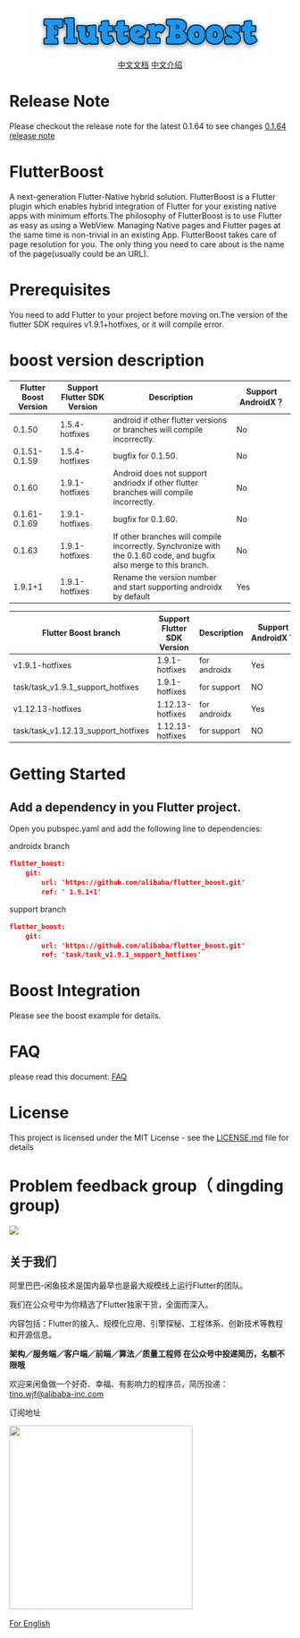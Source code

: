 <p align="center">
  <img src="flutter_boost.png">
   <b></b><br>
  <a href="README_CN.md">中文文档</a>
  <a href="https://mp.weixin.qq.com/s?__biz=MzU4MDUxOTI5NA==&mid=2247484367&idx=1&sn=fcbc485f068dae5de9f68d52607ea08f&chksm=fd54d7deca235ec86249a9e3714ec18be8b2d6dc580cae19e4e5113533a6c5b44dfa5813c4c3&scene=0&subscene=131&clicktime=1551942425&ascene=7&devicetype=android-28&version=2700033b&nettype=ctnet&abtest_cookie=BAABAAoACwASABMABAAklx4AVpkeAMSZHgDWmR4AAAA%3D&lang=zh_CN&pass_ticket=1qvHqOsbLBHv3wwAcw577EHhNjg6EKXqTfnOiFbbbaw%3D&wx_header=1">中文介绍</a>
</p>

# Release Note

Please checkout the release note for the latest 0.1.64 to see changes [0.1.64 release note](https://github.com/alibaba/flutter_boost/releases)

# FlutterBoost
A next-generation Flutter-Native hybrid solution. FlutterBoost is a Flutter plugin which enables hybrid integration of Flutter for your existing native apps with minimum efforts.The philosophy of FlutterBoost is to use Flutter as easy as using a WebView. Managing Native pages and Flutter pages at the same time is non-trivial in an existing App. FlutterBoost takes care of page resolution for you. The only thing you need to care about is the name of the page(usually could be an URL). 
<a name="bf647454"></a>

# Prerequisites
You need to add Flutter to your project before moving on.The version of the flutter SDK requires v1.9.1+hotfixes, or it will compile error.



# boost version description

| Flutter Boost Version | Support Flutter SDK Version | Description                                                  | Support AndroidX？ |
| --------------------- | --------------------------- | ------------------------------------------------------------ | ------------------ |
| 0.1.50                | 1.5.4-hotfixes              | android if other flutter versions or branches will compile incorrectly. | No                 |
| 0.1.51-0.1.59         | 1.5.4-hotfixes              | bugfix for 0.1.50.                                           | No                 |
| 0.1.60                | 1.9.1-hotfixes              | Android does not support andriodx if other flutter branches will compile incorrectly. | No                 |
| 0.1.61-0.1.69         | 1.9.1-hotfixes              | bugfix for 0.1.60.                                           | No                 |
| 0.1.63                | 1.9.1-hotfixes              | If other branches will compile incorrectly. Synchronize with the 0.1.60 code, and bugfix also merge to this branch. | No                 |
| 1.9.1+1              | 1.9.1-hotfixes              | Rename the version number and start supporting androidx by default | Yes                 |



| Flutter Boost branch | Support Flutter SDK Version | Description                                                  | Support AndroidX？ |
| --------------------- | --------------------------- | ------------------------------------------------------------ | ------------------ |
| v1.9.1-hotfixes         | 1.9.1-hotfixes          | for androidx  | Yes                 |
| task/task_v1.9.1_support_hotfixes| 1.9.1-hotfixes  | for support  | NO                 |
| v1.12.13-hotfixes       | 1.12.13-hotfixes         | for androidx                                                        | Yes                 |
| task/task_v1.12.13_support_hotfixes| 1.12.13-hotfixes  | for support  | NO                 |


# Getting Started


## Add a dependency in you Flutter project.

Open you pubspec.yaml and add the following line to dependencies:

androidx branch
```json
flutter_boost:
    git:
        url: 'https://github.com/alibaba/flutter_boost.git'
        ref: ' 1.9.1+1'
```
support branch
```json
flutter_boost:
    git:
        url: 'https://github.com/alibaba/flutter_boost.git'
        ref: 'task/task_v1.9.1_support_hotfixes'
```



# Boost  Integration

Please see the boost example for details.

# FAQ
please read this document:
<a href="Frequently Asked Question.md">FAQ</a>


# License
This project is licensed under the MIT License - see the [LICENSE.md](LICENSE.md) file for details


# Problem feedback group（ dingding group)

<img width="200" src="https://img.alicdn.com/tfs/TB1JSzVeYY1gK0jSZTEXXXDQVXa-892-1213.jpg">




## 关于我们

阿里巴巴-闲鱼技术是国内最早也是最大规模线上运行Flutter的团队。

我们在公众号中为你精选了Flutter独家干货，全面而深入。

内容包括：Flutter的接入、规模化应用、引擎探秘、工程体系、创新技术等教程和开源信息。

**架构／服务端／客户端／前端／算法／质量工程师 在公众号中投递简历，名额不限哦**

欢迎来闲鱼做一个好奇、幸福、有影响力的程序员，简历投递：tino.wjf@alibaba-inc.com

订阅地址

<img src="https://img.alicdn.com/tfs/TB17Ki5XubviK0jSZFNXXaApXXa-656-656.png" width="328px" height="328px">

[For English](https://twitter.com/xianyutech "For English")
